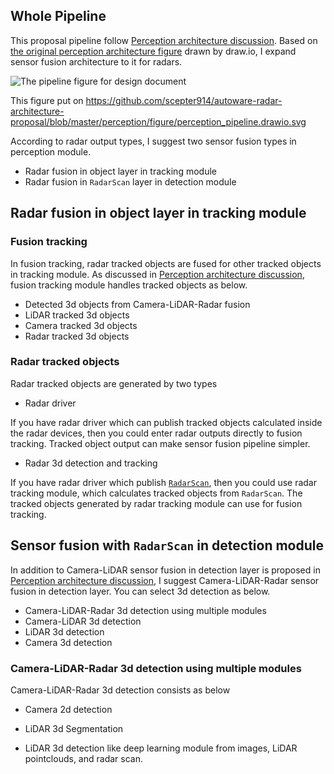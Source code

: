 ## Whole Pipeline

This proposal pipeline follow [Perception architecture discussion](https://github.com/autowarefoundation/autoware/discussions/3).
Based on [the original perception architecture figure](https://github.com/scepter914/autoware-radar-architecture-proposal/blob/main/perception/figure/perception_pipeline_original.drawio.svg) drawn by draw.io, I expand sensor fusion architecture to it for radars.

![The pipeline figure for design document](https://raw.githubusercontent.com/scepter914/autoware-radar-architecture-proposal/240c36c613cafd38ce65aa318cd132d3514dfe33/perception/figure/perception_pipeline.drawio.svg)

This figure put on <https://github.com/scepter914/autoware-radar-architecture-proposal/blob/master/perception/figure/perception_pipeline.drawio.svg>

According to radar output types, I suggest two sensor fusion types in perception module.

- Radar fusion in object layer in tracking module
- Radar fusion in `RadarScan` layer in detection module

## Radar fusion in object layer in tracking module
### Fusion tracking

In fusion tracking, radar tracked objects are fused for other tracked objects in tracking module.
As discussed in [Perception architecture discussion](https://github.com/autowarefoundation/autoware/discussions/3), fusion tracking module handles tracked objects as below.

- Detected 3d objects from Camera-LiDAR-Radar fusion
- LiDAR tracked 3d objects
- Camera tracked 3d objects
- Radar tracked 3d objects

### Radar tracked objects

Radar tracked objects are generated by two types

- Radar driver

If you have radar driver which can publish tracked objects calculated inside the radar devices, then you could enter radar outputs directly to fusion tracking.
Tracked object output can make sensor fusion pipeline simpler.

- Radar 3d detection and tracking

If you have radar driver which publish [`RadarScan`](https://github.com/ros-perception/radar_msgs/blob/ros2/msg/RadarScan.msg), then you could use  radar tracking module, which calculates tracked objects from `RadarScan`.
The tracked objects generated by radar tracking module can use for fusion tracking.

## Sensor fusion with `RadarScan` in detection module

In addition to Camera-LiDAR sensor fusion in detection layer is proposed in [Perception architecture discussion](https://github.com/autowarefoundation/autoware/discussions/3), I suggest Camera-LiDAR-Radar sensor fusion in detection layer.
You can select 3d detection as below.

- Camera-LiDAR-Radar 3d detection using multiple modules
- Camera-LiDAR 3d detection
- LiDAR 3d detection
- Camera 3d detection

### Camera-LiDAR-Radar 3d detection using multiple modules

Camera-LiDAR-Radar 3d detection consists as below

- Camera 2d detection


- LiDAR 3d Segmentation


- LiDAR 3d detection
 like deep learning module from images, LiDAR pointclouds, and radar scan.
